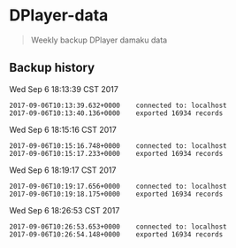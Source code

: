 # DPlayer-data

> Weekly backup DPlayer damaku data

## Backup history

Wed Sep  6 18:13:39 CST 2017

```
2017-09-06T10:13:39.632+0000	connected to: localhost
2017-09-06T10:13:40.136+0000	exported 16934 records
```

Wed Sep  6 18:15:16 CST 2017

```
2017-09-06T10:15:16.748+0000	connected to: localhost
2017-09-06T10:15:17.233+0000	exported 16934 records
```

Wed Sep  6 18:19:17 CST 2017

```
2017-09-06T10:19:17.656+0000	connected to: localhost
2017-09-06T10:19:18.175+0000	exported 16934 records
```

Wed Sep  6 18:26:53 CST 2017

```
2017-09-06T10:26:53.653+0000	connected to: localhost
2017-09-06T10:26:54.148+0000	exported 16934 records
```

